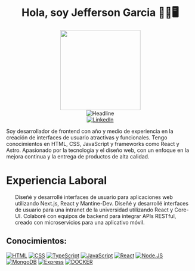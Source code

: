 <div>
  <h1 align="center" >Hola, soy Jefferson Garcia 🧑‍💼🖥️</h1>
  <div align="center">
    <img src="https://media2.giphy.com/media/qgQUggAC3Pfv687qPC/giphy.gif?cid=6c09b9529i3v6vfn1207y8cef9ju7y5t9zfwvenyypul3a3e&ep=v1_gifs_search&rid=giphy.gif&ct=g" height="215'" border-radius="15"/>
  </div>
  <div align="center">
    <img src="https://readme-typing-svg.herokuapp.com?color=%236FDA44&size=32&center=true&vCenter=true&width=600&height=50&lines=Bienvenido+a+mi+repositorio+%F0%9F%91%8B;Estudiante+de+informática;Desarrollador+frontend;Siempre+Aprendiendo;Freelancer;Abierto+a+nuevos+desafíos" alt="Headline" />
  </div>
  <div align=center>
        <a href="www.linkedin.com/in/jefferson-garcia-ibarra-558822244"><img src="https://img.shields.io/badge/Linkedin-0077b5?style=flat&logo=linkedin" alt="LinkedIn" /></a>
    </div>
  <div>
    <p>
Soy desarrollador de frontend con año y medio de experiencia en la creación de interfaces de usuario atractivas y funcionales. Tengo conocimientos en HTML, CSS, JavaScript y frameworks como React y Astro. Apasionado por la tecnología y el diseño web, con un enfoque en la mejora continua y la entrega de productos de alta calidad.
    </p>
    <h1>Experiencia Laboral</h1>
    <ul>
      <il>
        Diseñé y desarrollé interfaces de usuario para aplicaciones web utilizando Next.js, React y Mantine-Dev.
      </il>
      <il>
        Diseñé y desarrollé interfaces de usuario para una intranet de la universidad utilizando React y Core-UI.
      </il>
      <il>
        Colaboré con equipos de backend para integrar APIs RESTful, creado con microservicios para una aplicativo móvil.
      </il>
    </ul>
  </div>
</div>

## Conocimientos:
[![HTML](https://img.shields.io/badge/HTML-ff8000?style=for-the-badge&logo=html5&logoColor=white&labelColor=101010)]()
[![CSS](https://img.shields.io/badge/CSS-3178c6?style=for-the-badge&logo=css3&logoColor=white&labelColor=101010)]()
[![TypeScript](https://img.shields.io/badge/TypeScript-3178c6?style=for-the-badge&logo=Typescript&logoColor=white&labelColor=101010)]()
[![JavaScript](https://img.shields.io/badge/JavaScript-F7DF1E?style=for-the-badge&logo=javascript&logoColor=white&labelColor=101010)]()
[![React](https://img.shields.io/badge/React-02c2e0?style=for-the-badge&logo=react&logoColor=white&labelColor=101010)]()
[![Node.JS](https://img.shields.io/badge/Node.JS-339933?style=for-the-badge&logo=node.js&logoColor=white&labelColor=101010)]()
[![MongoDB](https://img.shields.io/badge/MongoDB-47A248?style=for-the-badge&logo=mongodb&logoColor=white&labelColor=101010)]()
[![Express](https://img.shields.io/badge/EXPRESS-ffd100?style=for-the-badge&logo=express&logoColor=white&labelColor=101010)]()
[![DOCKER](https://img.shields.io/badge/DOCKER-0087ff?style=for-the-badge&logo=docker&logoColor=white&labelColor=101010)]()
<!--
**JeffersonS69/JeffersonS69** is a ✨ _special_ ✨ repository because its `README.md` (this file) appears on your GitHub profile.

Here are some ideas to get you started:

- 🔭 I’m currently working on ...
- 🌱 I’m currently learning ...
- 👯 I’m looking to collaborate on ...
- 🤔 I’m looking for help with ...
- 💬 Ask me about ...
- 📫 How to reach me: ...
- 😄 Pronouns: ...
- ⚡ Fun fact: ...
-->
